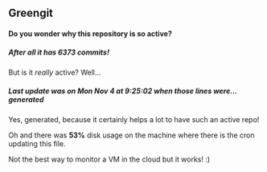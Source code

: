 ## Greengit

#### Do you wonder why this repository is so active?

##### After all it has 6373 commits!

But is it *really* active? Well...

##### Last update was on Mon Nov 4 at 9:25:02 when those lines were... generated

Yes, generated, because it certainly helps a lot to have such an active repo!

Oh and there was **53%** disk usage on the machine
where there is the cron updating this file.

Not the best way to monitor a VM in the cloud but it works! :)
